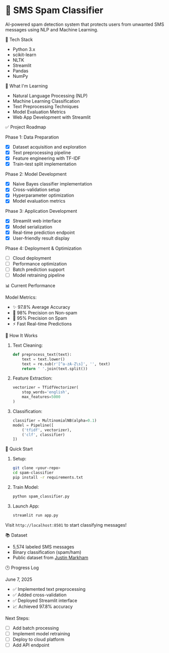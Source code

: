 # 📱 SMS Spam Classifier

AI-powered spam detection system that protects users from unwanted SMS messages using NLP and Machine Learning.

🧰 Tech Stack
- Python 3.x
- scikit-learn
- NLTK
- Streamlit
- Pandas
- NumPy

🧠 What I'm Learning
- Natural Language Processing (NLP)
- Machine Learning Classification
- Text Preprocessing Techniques
- Model Evaluation Metrics
- Web App Development with Streamlit

✅ Project Roadmap

Phase 1: Data Preparation
- [x] Dataset acquisition and exploration
- [x] Text preprocessing pipeline
- [x] Feature engineering with TF-IDF
- [x] Train-test split implementation

Phase 2: Model Development
- [x] Naive Bayes classifier implementation
- [x] Cross-validation setup
- [x] Hyperparameter optimization
- [x] Model evaluation metrics

Phase 3: Application Development
- [x] Streamlit web interface
- [x] Model serialization
- [x] Real-time prediction endpoint
- [x] User-friendly result display

Phase 4: Deployment & Optimization
- [ ] Cloud deployment
- [ ] Performance optimization
- [ ] Batch prediction support
- [ ] Model retraining pipeline

📊 Current Performance

Model Metrics:
- ✨ 97.8% Average Accuracy
- 🎯 98% Precision on Non-spam
- 🚫 95% Precision on Spam
- ⚡ Fast Real-time Predictions

🔧 How It Works

1. Text Cleaning:
   ```python
   def preprocess_text(text):
       text = text.lower()
       text = re.sub(r'[^a-zA-Z\s]', '', text)
       return ' '.join(text.split())
   ```

2. Feature Extraction:
   ```python
   vectorizer = TfidfVectorizer(
       stop_words='english',
       max_features=5000
   )
   ```

3. Classification:
   ```python
   classifier = MultinomialNB(alpha=0.1)
   model = Pipeline([
       ('tfidf', vectorizer),
       ('clf', classifier)
   ])
   ```

🚀 Quick Start

1. Setup:
   ```bash
   git clone <your-repo>
   cd spam-classifier
   pip install -r requirements.txt
   ```

2. Train Model:
   ```bash
   python spam_classifier.py
   ```

3. Launch App:
   ```bash
   streamlit run app.py
   ```

Visit `http://localhost:8501` to start classifying messages!

📚 Dataset
- 5,574 labeled SMS messages
- Binary classification (spam/ham)
- Public dataset from [Justin Markham](https://github.com/justmarkham)

🕒 Progress Log

June 7, 2025
- ✅ Implemented text preprocessing
- ✅ Added cross-validation
- ✅ Deployed Streamlit interface
- 📈 Achieved 97.8% accuracy

Next Steps:
- [ ] Add batch processing
- [ ] Implement model retraining
- [ ] Deploy to cloud platform
- [ ] Add API endpoint
